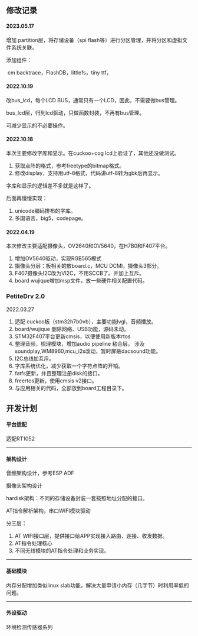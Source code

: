 ## 修改记录



#### 2023.05.17

增加 partition层，将存储设备（spi flash等）进行分区管理，并将分区和虚拟文件系统关联。

添加组件：

​	cm backtrace，FlashDB，littlefs，tiny ttf，

#### 2022.10.19

改bus_lcd，每个LCD BUS，通常只有一个LCD，因此，不需要做bus管理。

bus_lcd层，归到lcd驱动，只做函数封装，不再有bus管理。

可减少显示的不必要操作。

#### 2022.10.18

本次主要修改字库和显示。在cuckoo+cog lcd上验证了，其他还没做测试。

1. 获取点阵的格式，参考freetype的bitmap格式。
2. 修改display，支持用utf-8格式，代码讲utf-8转为gbk后再显示。

字库和显示的逻辑差不多就是这样了。

后面再慢慢实现：

1. unicode编码排布的字库。
2. 多国语言，big5，codepage。

#### 2022.04.19

本次修改主要适配摄像头，OV2640和OV5640，在H7B0和F407平台。

1. 增加OV5640驱动，实现RGB565模式
2. 摄像头分层：板相关的放board.c，MCU DCMI，摄像头3部分。
3. F407摄像头I2C改为VI2C，不用SCCB了。并加上互斥。
4. board wujique增加msp文件，放一些硬件相关配置代码。

### **PetiteDrv 2.0**

2022.03.27

1. 适配 cuckoo板（stm32h7b0vb），主要功能lvgl，音频播放。
2. board/wujique 删除网络、USB功能，源码未动。
3. STM32F407平台更新cmsis，以便使用新版本rtos
4. 整理音频，梳理模块，增加audio pipeline 粘合层。
   	涉及soundplay,WM8960,mcu_i2s改动，暂时屏蔽dacsound功能。
5. I2C总线加互斥。
6. 字库系统优化，减少获取一个字符点阵的开销。
7. fatfs更新，并且整理注册disk的接口。
8. freertos更新，使用cmsis v2接口。
9. 与应用相关的代码，全部放到board工程目录下。

## 开发计划



#### 平台适配

适配RT1052

---

#### 架构设计

音频架构设计，参考ESP ADF

摄像头架构设计

hardisk架构：不同的存储设备封装一套按照地址分配的接口。

AT指令解析架构，串口WIFI模块驱动

分三层：

1. AT WIFI接口层，提供接口给APP实现接入路由、连接、收发数据。
2. AT指令处理核心
3. 不同无线模块的AT指令处理和业务实现。

---

#### 基础模块

内存分配增加类似linux slab功能，解决大量申请小内存（几字节）时利用率低的问题。

---

#### 外设驱动

环境检测传感器系列

